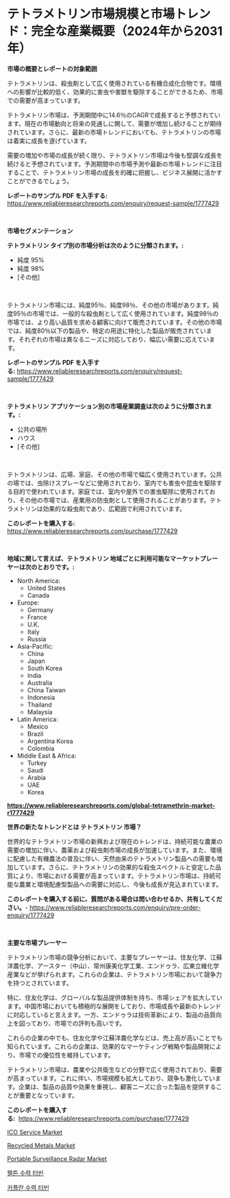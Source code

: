 <p><h1>テトラメトリン市場規模と市場トレンド：完全な産業概要（2024年から2031年）</h1></p><p><strong>市場の概要とレポートの対象範囲</strong></p>
<p><p>テトラメトリンは、殺虫剤として広く使用されている有機合成化合物です。環境への影響が比較的低く、効果的に害虫や害獣を駆除することができるため、市場での需要が高まっています。</p><p>テトラメトリン市場は、予測期間中に14.6％のCAGRで成長すると予想されています。現在の市場動向と将来の見通しに関して、需要が増加し続けることが期待されています。さらに、最新の市場トレンドにおいても、テトラメトリンの市場は着実に成長を遂げています。</p><p>需要の増加や市場の成長が続く限り、テトラメトリン市場は今後も堅調な成長を続けると予想されています。予測期間中の市場予測や最新の市場トレンドに注目することで、テトラメトリン市場の成長を的確に把握し、ビジネス展開に活かすことができるでしょう。</p></p>
<p><strong>レポートのサンプル PDF を入手する:</strong> <a href="https://www.reliableresearchreports.com/enquiry/request-sample/1777429">https://www.reliableresearchreports.com/enquiry/request-sample/1777429</a></p>
<p>&nbsp;</p>
<p><strong>市場セグメンテーション</strong></p>
<p><strong>テトラメトリン タイプ別の市場分析は次のように分類されます。:</strong></p>
<p><ul><li>純度 95%</li><li>純度 98%</li><li>[その他]</li></ul></p>
<p>&nbsp;</p>
<p><p>テトラメトリン市場には、純度95％、純度98％、その他の市場があります。純度95％の市場では、一般的な殺虫剤として広く使用されています。純度98％の市場では、より高い品質を求める顧客に向けて販売されています。その他の市場では、純度80％以下の製品や、特定の用途に特化した製品が販売されています。それぞれの市場は異なるニーズに対応しており、幅広い需要に応えています。</p></p>
<p><strong>レポートのサンプル PDF を入手する:</strong>&nbsp;<a href="https://www.reliableresearchreports.com/enquiry/request-sample/1777429">https://www.reliableresearchreports.com/enquiry/request-sample/1777429</a></p>
<p>&nbsp;</p>
<p><strong> テトラメトリン アプリケーション別の市場産業調査は次のように分類されます。:</strong></p>
<p><ul><li>公共の場所</li><li>ハウス</li><li>[その他]</li></ul></p>
<p>&nbsp;</p>
<p><p>テトラメトリンは、広場、家庭、その他の市場で幅広く使用されています。公共の場では、虫除けスプレーなどに使用されており、室内でも害虫や昆虫を駆除する目的で使われています。家庭では、室内や屋外での害虫駆除に使用されており、その他の市場では、産業用の防虫剤として使用されることがあります。テトラメトリンは効果的な殺虫剤であり、広範囲で利用されています。</p></p>
<p><strong>このレポートを購入する:</strong>&nbsp; <a href="https://www.reliableresearchreports.com/purchase/1777429">https://www.reliableresearchreports.com/purchase/1777429</a></p>
<p>&nbsp;</p>
<p><strong>地域に関して言えば、テトラメトリン 地域ごとに利用可能なマーケットプレーヤーは次のとおりです。:</strong></p>
<p><ul>
    <li>
        North America:
        <ul>
            <li>United States</li>
            <li>Canada</li>
        </ul>
    </li>
    <li>
        Europe:
        <ul>
            <li>Germany</li>
            <li>France</li>
            <li>U.K.</li>
            <li>Italy</li>
            <li>Russia</li>
        </ul>
    </li>
    <li>
        Asia-Pacific:
        <ul>
            <li>China</li>
            <li>Japan</li>
            <li>South Korea</li>
            <li>India</li>
            <li>Australia</li>
            <li>China Taiwan</li>
            <li>Indonesia</li>
            <li>Thailand</li>
            <li>Malaysia</li>
        </ul>
    </li>
    <li>
        Latin America:
        <ul>
            <li>Mexico</li>
            <li>Brazil</li>
            <li>Argentina Korea</li>
            <li>Colombia</li>
        </ul>
    </li>
    <li>
        Middle East & Africa:
        <ul>
            <li>Turkey</li>
            <li>Saudi</li>
            <li>Arabia</li>
            <li>UAE</li>
            <li>Korea</li>
        </ul>
    </li>
    </ul></p>
<p><strong><a href="https://www.reliableresearchreports.com/global-tetramethrin-market-r1777429">https://www.reliableresearchreports.com/global-tetramethrin-market-r1777429</a></strong>&nbsp;</p>
<p><strong>世界の新たなトレンドとは テトラメトリン 市場？</strong></p>
<p><p>世界的なテトラメトリン市場の新興および現在のトレンドは、持続可能な農業の需要の増加に伴い、農薬および殺虫剤市場の成長が加速しています。また、環境に配慮した有機農法の普及に伴い、天然由来のテトラメトリン製品への需要も増加しています。さらに、テトラメトリンの効果的な殺虫スペクトルと安定した品質により、市場における需要が高まっています。テトラメトリン市場は、持続可能な農業と環境配慮型製品への需要に対応し、今後も成長が見込まれています。</p></p>
<p><strong>このレポートを購入する前に、質問がある場合は問い合わせるか、共有してください。</strong>- <a href="https://www.reliableresearchreports.com/enquiry/pre-order-enquiry/1777429">https://www.reliableresearchreports.com/enquiry/pre-order-enquiry/1777429</a></p>
<p>&nbsp;</p>
<p><strong>主要な市場プレーヤー</strong></p>
<p><p>テトラメトリン市場の競争分析において、主要なプレーヤーは、住友化学、江蘇洋農化学、アースター（中山）、常州康美化学工業、エンドゥラ、広東立維化学産業などが挙げられます。これらの企業は、テトラメトリン市場において競争力を持つとされています。</p><p>特に、住友化学は、グローバルな製品提供体制を持ち、市場シェアを拡大しています。中国市場においても積極的な展開をしており、市場成長や最新のトレンドに対応していると言えます。一方、エンドゥラは技術革新により、製品の品質向上を図っており、市場での評判も高いです。</p><p>これらの企業の中でも、住友化学や江蘇洋農化学などは、売上高が高いことでも知られています。これらの企業は、効果的なマーケティング戦略や製品開発により、市場での優位性を維持しています。</p><p>テトラメトリン市場は、農業や公共衛生などの分野で広く使用されており、需要が高まっています。これに伴い、市場規模も拡大しており、競争も激化しています。企業は、製品の品質や効果を重視し、顧客ニーズに合った製品を提供することが重要となっています。</p></p>
<p><strong>このレポートを購入する:</strong>&nbsp;&nbsp;<a href="https://www.reliableresearchreports.com/purchase/1777429">https://www.reliableresearchreports.com/purchase/1777429</a></p>
<p><p><a href="https://github.com/julyju69/Market-Research-Report-List-2/blob/main/ico-service-market.md">ICO Service Market</a></p><p><a href="https://issuu.com/reportprime-2/docs/recycled-metals-market-size-2030.pptx">Recycled Metals Market</a></p><p><a href="https://view.publitas.com/reportprime-1/portable-surveillance-radar-market-analysis-its-cagr-market-segmentation-and-global-industry-overview/">Portable Surveillance Radar Market</a></p><p><a href="https://github.com/JackieFauhey9089475/Market-Research-Report-List-1/blob/main/983546323603.md">펠튼 수력 터빈</a></p><p><a href="https://github.com/Howaoole34545/Market-Research-Report-List-1/blob/main/365348723602.md">카플란 수력 터빈</a></p></p>